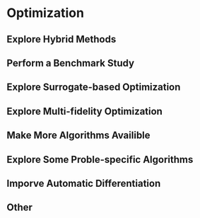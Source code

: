 # Optimization

## Explore Hybrid Methods

## Perform a Benchmark Study

## Explore Surrogate-based Optimization

## Explore Multi-fidelity Optimization

## Make More Algorithms Availible

## Explore Some Proble-specific Algorithms

## Imporve Automatic Differentiation

## Other
